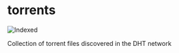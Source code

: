 torrents 
========
![Indexed](https://img.shields.io/badge/indexed-90199-blue)

Collection of torrent files discovered in the DHT network
